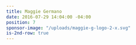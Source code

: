 ```yaml
---
title: Maggie Germano
date: 2016-07-29 14:04:00 -04:00
position: 7
sponsor-image: "/uploads/maggie-g-logo-2-x.svg"
is-2nd-row: true
---
```


